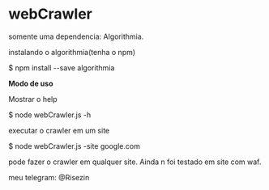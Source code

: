 # webCrawler

somente uma dependencia: Algorithmia.

instalando o algorithmia(tenha o npm)

$ npm install --save algorithmia

**Modo de uso**

Mostrar o help

$ node webCrawler.js -h

executar o crawler em um site

$ node webCrawler.js -site google.com

pode fazer o crawler em qualquer site. Ainda n foi testado em site com waf.

meu telegram: @Risezin
